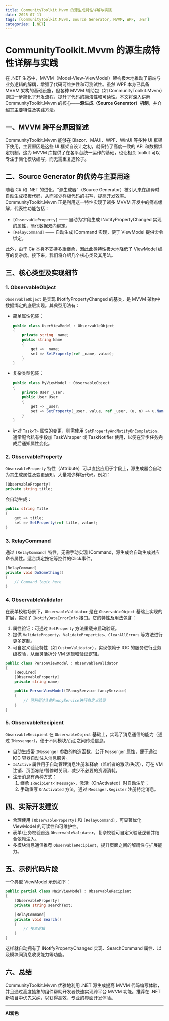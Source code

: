 ```yaml
---
title: CommunityToolkit.Mvvm 的源生成特性详解与实践
date: 2025-07-11
tags: [CommunityToolkit.Mvvm, Source Generator, MVVM, WPF, .NET]
categories: [.NET]
---
```


# CommunityToolkit.Mvvm 的源生成特性详解与实践

在 .NET 生态中，MVVM（Model-View-ViewModel）架构极大地推动了前端与业务逻辑的解耦，增强了代码可维护性和可测试性。虽然 WPF 本身已具备 MVVM 架构的基础设施，但各种 MVVM 辅助包（如 CommunityToolkit.Mvvm）则进一步简化了开发流程，提升了代码的简洁性和可读性。本文将深入讲解 CommunityToolkit.Mvvm 的核心——**源生成（Source Generator）机制**，并介绍其主要特性及实践方法。

## 一、MVVM 跨平台原因简述

CommunityToolkit.Mvvm 能够在 Blazor、MAUI、WPF、WinUI 等多种 UI 框架下使用，主要原因是这些 UI 框架自设计之初，就保持了高度一致的 API 和数据绑定机制。这为 MVVM 库提供了在各平台统一运作的基础，也让相关 toolkit 可以专注于简化模块编写，而无需重复造轮子。

## 二、Source Generator 的优势与主要用途

随着 C# 和 .NET 的进化，“源生成器”（Source Generator）被引入来在编译时自动生成模板代码，从而减少样板代码的书写，提高开发效率。CommunityToolkit.Mvvm 正是利用这一特性实现了诸多 MVVM 开发中的痛点缓解，代表性功能包括：

- `[ObservableProperty]` —— 自动为字段生成 INotifyPropertyChanged 实现的属性，简化数据双向绑定。
- `[RelayCommand]` —— 自动生成 ICommand 实现，便于 ViewModel 提供命令绑定。

此外，由于 C# 本身不支持多重继承，因此此类特性极大地降低了 ViewModel 编写的复杂度。接下来，我们将介绍几个核心类及其用法。

## 三、核心类型及实现细节

### 1. ObservableObject

`ObservableObject` 是实现 INotifyPropertyChanged 的基类，是 MVVM 架构中数据绑定的底层实现。其典型用法有：

- 简单属性包装：

  ```csharp
  public class UserViewModel : ObservableObject
  {
      private string _name;
      public string Name
      {
          get => _name;
          set => SetProperty(ref _name, value);
      }
  }
  ```

- 复杂类型包装：

  ```csharp
  public class MyViewModel : ObservableObject
  {
      private User _user;
      public User User
      {
          get => _user;
          set => SetProperty(_user, value, ref _user, (u, n) => u.Name = n);
      }
  }
  ```

- 针对 `Task<T>` 属性的变更，则需使用 `SetPropertyAndNotifyOnCompletion`，通常配合私有字段加 TaskWrapper 或 TaskNotifier 使用，以便在异步任务完成后通知属性变化。

### 2. ObservableProperty

`ObservableProperty` 特性（Attribute）可以直接应用于字段上，源生成器会自动为其生成属性及变更通知，大量减少样板代码。例如：

```csharp
[ObservableProperty]
private string title;
```
会自动生成：
```csharp
public string Title
{
    get => title;
    set => SetProperty(ref title, value);
}
```

### 3. RelayCommand

通过 `[RelayCommand]` 特性，无需手动实现 ICommand，源生成会自动生成对应命令属性。适合绑定按钮等控件的Click事件。

```csharp
[RelayCommand]
private void DoSomething()
{
    // Command logic here
}
```

### 4. ObservableValidator

在表单校验场景下，`ObservableValidator` 是在 `ObservableObject` 基础上实现的扩展，实现了 `INotifyDataErrorInfo` 接口。它的特性及用法包含：

1. 属性验证：可通过 `SetProperty` 方法重载来启动验证。
2. 提供 `ValidateProperty`、`ValidateProperties`、`ClearAllErrors` 等方法进行更多定制。
3. 可自定义验证特性（如 `CustomValidator`），实现依赖于 IOC 的服务进行业务级校验，从而灵活拆分 VM 逻辑和验证逻辑。

```csharp
public class PersonViewModel : ObservableValidator
{
    [Required]
    [ObservableProperty]
    private string name;

    public PersonViewModel(IFancyService fancyService)
    {
        // 可利用注入的FancyService进行自定义验证
    }
}
```

### 5. ObservableRecipient

`ObservableRecipient` 在 `ObservableObject` 基础上，实现了消息通信的能力（通过 `IMessenger`），便于不同模块/页面之间传递信息。

- 自动生成带 `IMessenger` 参数的构造函数，公开 `Messenger` 属性，便于通过 IOC 容器自动注入消息服务。
- `IsActive` 属性用于自动管理消息注册和释放（监听者的激活/失活），可在 VM 注销、页面冻结/暂停时关闭，减少不必要的资源消耗。
- 注册消息有两种方式：
  1. 继承 `IRecipient<TMessage>`，激活（OnActivated）时自动注册；
  2. 手动重写 `OnActivated` 方法，通过 `Messager.Register` 注册特定消息。

## 四、实际开发建议

- 合理使用 `[ObservableProperty]` 和 `[RelayCommand]`，可显著优化 ViewModel 的可读性和可维护性。
- 表单/业务校验首选 `ObservableValidator`，复杂校验可自定义验证逻辑并结合依赖注入。
- 多模块消息通信推荐 `ObservableRecipient`，提升页面之间的解耦性与扩展能力。

## 五、示例代码片段

一个典型 ViewModel 示例如下：

```csharp
public partial class MainViewModel : ObservableRecipient
{
    [ObservableProperty]
    private string searchText;

    [RelayCommand]
    private void Search()
    {
        // 搜索逻辑
    }
}
```

这样就自动拥有了 INotifyPropertyChanged 实现、SearchCommand 属性、以及模块间消息收发能力等功能。

## 六、总结

CommunityToolkit.Mvvm 优雅地利用 .NET 源生成提高 MVVM 代码编写体验，并且通过高度抽象的组件帮助开发者快速实现跨平台 MVVM 功能。推荐在 .NET 新项目中优先采纳，以获得高效、专业的界面开发体验。

---

**AI润色**
